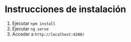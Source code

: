 # Instrucciones de instalación
1) Ejecutar `npm install`
2) Ejecutar `ng serve`
3) Acceder a  `http://localhost:4200/`
